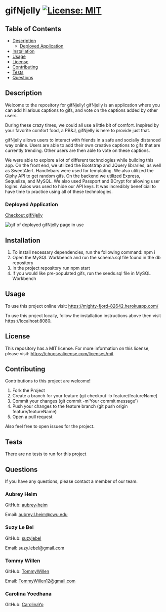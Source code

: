 # gifNjelly [![License: MIT](https://img.shields.io/badge/License-MIT-yellow.svg)](https://opensource.org/licenses/MIT)

## Table of Contents
* [Description](#description)
    * [Deployed Application](#deployed-application)
* [Installation](#installation)
* [Usage](#usage)
* [License](#license)
* [Contributing](#contributing)
* [Tests](#tests)
* [Questions](#questions)
    
## Description
Welcome to the repository for gifNjelly! gifNjelly is an application where you can add hilarious captions to gifs, and vote on the captions added by other users. 

During these crazy times, we could all use a little bit of comfort. Inspired by your favorite comfort food, a PB&J, gifNjelly is here to provide just that. 

gifNjelly allows users to interact with friends in a safe and socially distanced way online. Users are able to add their own creative captions to gifs that are currently trending. Other users are then able to vote on these captions. 

We were able to explore a lot of different technologies while building this app. On the front end, we utilized the Bootstrap and JQuery libraries, as well as SweetAlert. Handlebars were used for templating. We also utilized the Giphy API to get random gifs. On the backend we utilized Express, Sequelize, and MySQL. We also used Passport and BCrypt for allowing user logins. Axios was used to hide our API keys. It was incredibly beneficial to have time to practice using all of these technologies. 

### Deployed Application
[Checkout gifNjelly](https://mighty-fjord-82642.herokuapp.com/)

<img src="/img/deployed.gif" alt="gif of deployed gifNjelly page in use">

## Installation
<ol>
    <li>To install necessary dependencies, run the following command: npm i</li>
    <li>Open the MySQL Workbench and run the schema.sql file found in the db repository</li>
    <li>In the project repository run npm start</li>
    <li>If you would like pre-populated gifs, run the seeds.sql file in MySQL Workbench</li>
</ol>

## Usage
To use this project online visit: https://mighty-fjord-82642.herokuapp.com/

To use this project locally, follow the installation instructions above then visit https://localhost:8080.


## License
This repository has a MIT license. For more information on this license, please visit: https://choosealicense.com/licenses/mit     

## Contributing
Contributions to this project are welcome!
<ol>
    <li>Fork the Project</li>
    <li>Create a branch for your feature (git checkout -b feature/featureName)</li>
    <li>Commit your changes (git commit -m'Your commit message')</li>
    <li>Push your changes to the feature branch (git push origin feature/featureName)</li>
    <li>Open a pull request</li>
</ol>

Also feel free to open issues for the project.

## Tests
There are no tests to run for this project

## Questions
If you have any questions, please contact a member of our team.

### Aubrey Heim
GitHub: [aubrey-heim](https://github.com/aubrey-heim)

Email: [aubrey.l.heim@cwu.edu](mailto:aubrey.l.heim@cwu.edu)

### Suzy Le Bel
GitHub: [suzylebel](https://github.com/suzylebel)

Email: [suzy.lebel@gmail.com](mailto:suzy.lebel@gmail.com)

### Tommy Willen
GitHub: [TommyWillen](https://github.com/TommyWillen)

Email: [TommyWillen12@gmail.com](mailto:TommyWillen12@gmail.com)

### Carolina Yoedhana
GitHub: [CarolinaYo](https://github.com/CarolinaYo)
